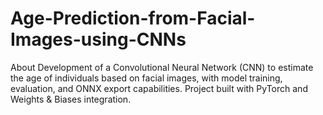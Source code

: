 # Age-Prediction-from-Facial-Images-using-CNNs
About Development of a Convolutional Neural Network (CNN) to estimate the age of individuals based on facial images, with model training, evaluation, and ONNX export capabilities. Project built with PyTorch and Weights &amp; Biases integration.

